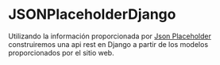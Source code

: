 # JSONPlaceholderDjango

Utilizando la información proporcionada por [Json Placeholder]( https://jsonplaceholder.typicode.com/) construiremos una api rest en Django a partir de los modelos proporcionados por el sitio web.
